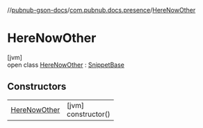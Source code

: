 //[pubnub-gson-docs](../../../index.md)/[com.pubnub.docs.presence](../index.md)/[HereNowOther](index.md)

# HereNowOther

[jvm]\
open class [HereNowOther](index.md) : [SnippetBase](../../com.pubnub.docs/-snippet-base/index.md)

## Constructors

| | |
|---|---|
| [HereNowOther](-here-now-other.md) | [jvm]<br>constructor() |

